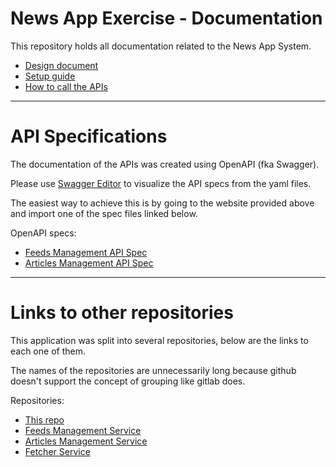 # News App Exercise - Documentation

This repository holds all documentation related to the News App System.

- [Design document](SYSTEM_DESIGN.md)
- [Setup guide](SETUP_GUIDE.md)
- [How to call the APIs](USAGE.md)

---

# API Specifications

The documentation of the APIs was created using OpenAPI (fka Swagger).

Please use [Swagger Editor](https://editor.swagger.io/) to visualize the API specs from the yaml files.

The easiest way to achieve this is by going to the website provided above and import one of the spec files linked below.

OpenAPI specs:

- [Feeds Management API Spec](openapi/feeds_mgmt_api_spec.yaml)
- [Articles Management API Spec](openapi/articles_mgmt_api_spec.yaml)

---

# Links to other repositories

This application was split into several repositories, below are the links to each one of them.

The names of the repositories are unnecessarily long because github doesn't support the concept of grouping like gitlab does.

Repositories:

- [This repo](https://github.com/gustavooferreira/news-app-docs)
- [Feeds Management Service](https://github.com/gustavooferreira/news-app-feeds-mgmt-service)
- [Articles Management Service](https://github.com/gustavooferreira/news-app-articles-mgmt-service)
- [Fetcher Service](https://github.com/gustavooferreira/news-app-fetcher-service)
